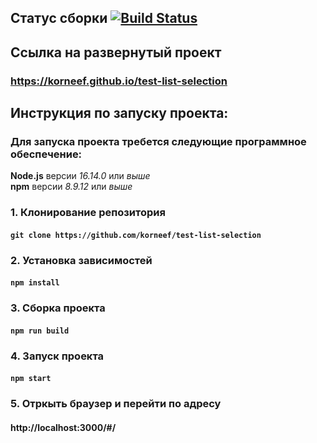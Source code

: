 ## Статус сборки [![Build Status](https://api.cirrus-ci.com/github/korneef/test-list-selection.svg)](https://cirrus-ci.com/github/korneef/checkmypassport)

## Ссылка на развернутый проект 
### https://korneef.github.io/test-list-selection

## Инструкция по запуску проекта:

### Для запуска проекта требется следующие программное обеспечение:
**Node.js** версии *16.14.0* или *выше*\
**npm** версии *8.9.12* или *выше*

### 1. Клонирование репозитория
#### `git clone https://github.com/korneef/test-list-selection`

### 2. Установка зависимостей
#### `npm install`

### 3. Сборка проекта
#### `npm run build`

### 4. Запуск проекта
#### `npm start`

### 5.  Отркыть браузер и перейти по адресу
#### http://localhost:3000/#/
